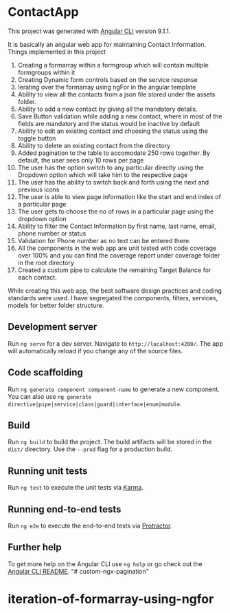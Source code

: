 # ContactApp

This project was generated with [Angular CLI](https://github.com/angular/angular-cli) version 9.1.1.

It is basically an angular web app for maintaining Contact Information.
Things implemented in this project
1) Creating a formarray within a formgroup which will contain multiple formgroups within it
2) Creating Dynamic form controls based on the service response
3) Ierating over the formarray using ngFor in the angular template 
4) Ability to view all the contacts from a json file stored under the assets folder.
5) Ability to add a new contact by giving all the mandatory details. 
6) Save Button validation while adding a new contact, where in most of the fields are mandatory and the status would be inactive by default
7) Ability to edit an existing contact and choosing the status using the toggle button
8) Ability to delete an existing contact from the directory 
9) Added pagination to the table to accomodate 250 rows together. By default, the user sees only 10 rows per page
10) The user has the option switch to any particular directly using the Dropdown option which will take him to the respective page
11) The user has the ability to switch back and forth using the next and previous icons
12) The user is able to view page information like the start and end index of a particular page
13) The user gets to choose the no of rows in a particular page using the dropdown option
14) Ability to filter the Contact Information by first name, last name, email, phone number or status
15) Validation for Phone number as no text can be entered there.
16) All the components in the web app are unit tested with code coverage over 100% and you can find the coverage report under coverage folder in the root directory
17) Created a custom pipe to calculate the remaining Target Balance for each contact. 

While creating this web app, the best software design practices and coding standards were used. I have segregated the components, filters, services, models for better folder structure. 

## Development server

Run `ng serve` for a dev server. Navigate to `http://localhost:4200/`. The app will automatically reload if you change any of the source files.

## Code scaffolding

Run `ng generate component component-name` to generate a new component. You can also use `ng generate directive|pipe|service|class|guard|interface|enum|module`.

## Build

Run `ng build` to build the project. The build artifacts will be stored in the `dist/` directory. Use the `--prod` flag for a production build.

## Running unit tests

Run `ng test` to execute the unit tests via [Karma](https://karma-runner.github.io).

## Running end-to-end tests

Run `ng e2e` to execute the end-to-end tests via [Protractor](http://www.protractortest.org/).

## Further help

To get more help on the Angular CLI use `ng help` or go check out the [Angular CLI README](https://github.com/angular/angular-cli/blob/master/README.md).
"# custom-ngx-pagination" 
# iteration-of-formarray-using-ngfor
